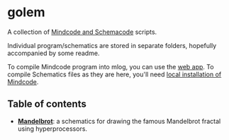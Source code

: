 # golem

A collection of [Mindcode and Schemacode](https://github.com/cardillan/mindcode/tree/devel) scripts.

Individual program/schematics are stored in separate folders, hopefully accompanied by some readme.

To compile Mindcode program into mlog, you can use the [web app](http://mindcode.herokuapp.com/). To compile Schematics files as they are here, you'll need [local installation of Mindcode](https://github.com/cardillan/mindcode/blob/devel/doc/syntax/TOOLS-IDE-INTEGRATION.markdown). 

## Table of contents

- **[Mandelbrot](mandelbrot)**: a schematics for drawing the famous Mandelbrot fractal using hyperprocessors.